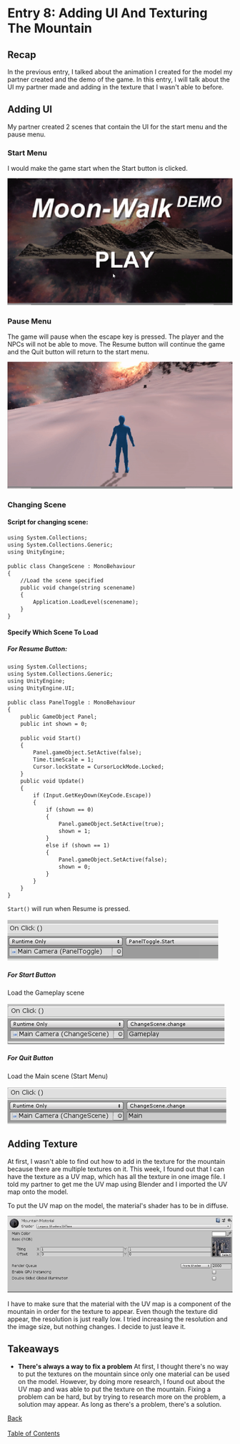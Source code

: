 # Entry 8: Adding UI And Texturing The Mountain

## Recap
In the previous entry, I talked about the animation I created for the model my partner created and the demo of the game. In this entry, I will talk about the UI my partner made and adding in the texture that I wasn't able to before.

## Adding UI
My partner created 2 scenes that contain the UI for the start menu and the pause menu. 

### Start Menu
I would make the game start when the Start button is clicked.

![text](https://github.com/dive0/c-sharp-unity-independent-study/blob/master/images/Start_Menu.gif)

### Pause Menu
The game will pause when the escape key is pressed. The player and the NPCs will not be able to move. The Resume button will continue the game and the Quit button will return to the start menu.

![text](https://github.com/dive0/c-sharp-unity-independent-study/blob/master/images/Pause_Menu.gif)

### Changing Scene
#### Script for changing scene:
```
using System.Collections;
using System.Collections.Generic;
using UnityEngine;

public class ChangeScene : MonoBehaviour
{
    //Load the scene specified
    public void change(string scenename)
    {
        Application.LoadLevel(scenename);
    }
}
```

#### Specify Which Scene To Load
##### For Resume Button:
```
using System.Collections;
using System.Collections.Generic;
using UnityEngine;
using UnityEngine.UI;

public class PanelToggle : MonoBehaviour
{
    public GameObject Panel;
    public int shown = 0;

    public void Start()
    {
        Panel.gameObject.SetActive(false);
        Time.timeScale = 1;
        Cursor.lockState = CursorLockMode.Locked;
    }
    public void Update()
    {
        if (Input.GetKeyDown(KeyCode.Escape))
        {
            if (shown == 0)
            {
                Panel.gameObject.SetActive(true);
                shown = 1;
            }
            else if (shown == 1)
            {
                Panel.gameObject.SetActive(false);
                shown = 0;
            }
        }
    }
}
```

`Start()` will run when Resume is pressed. <br><br>
![text](https://github.com/dive0/c-sharp-unity-independent-study/blob/master/images/Resume_Button.png)

##### For Start Button
Load the Gameplay scene <br><br>
![text](https://github.com/dive0/c-sharp-unity-independent-study/blob/master/images/Start_Button.png)

##### For Quit Button
Load the Main scene (Start Menu) <br><br>
![text](https://github.com/dive0/c-sharp-unity-independent-study/blob/master/images/Quit_Button.png)

## Adding Texture
At first, I wasn't able to find out how to add in the texture for the mountain because there are multiple textures on it. This week, I found out that I can have the texture as a UV map, which has all the texture in one image file. I told my partner to get me the UV map using Blender and I imported the UV map onto the model.
 
To put the UV map on the model, the material's shader has to be in diffuse.

![text](https://github.com/dive0/c-sharp-unity-independent-study/blob/master/images/Material.png)

I have to make sure that the material with the UV map is a component of the mountain in order for the texture to appear. Even though the texture did appear, the resolution is just really low. I tried increasing the resolution and the image size, but nothing changes. I decide to just leave it.

## Takeaways
* **There's always a way to fix a problem** At first, I thought there's no way to put the textures on the mountain since only one material can be used on the model. However, by doing more research, I found out about the UV map and was able to put the texture on the mountain. Fixing a problem can be hard, but by trying to research more on the problem, a solution may appear. As long as there's a problem, there's a solution.

[Back](entry-7.md) <br><br>
[Table of Contents](../README.md)
